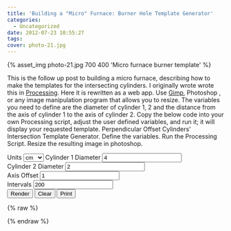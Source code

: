 ```yaml
---
title: 'Building a "Micro" Furnace: Burner Hole Template Generator'
categories:
  - Uncategorized
date: 2012-07-23 10:55:27
tags:
cover: photo-21.jpg
---
```


<p>{% asset_img photo-21.jpg  700 400 'Micro furnace burner template' %}</p>

This is the follow up post to building a micro furnace, describing how to make the templates for the intersecting cylinders. I originally wrote wrote this in [Processing](http://processing.org/ "processing.org"). Here it is rewritten as a web app. Use [Gimp](http://www.gimp.org/ "Gimp"), Photoshop , or any image manipulation program that allows you to resize. The variables you need to define are the diameter of cylinder 1, 2 and the distance from the axis of cylinder 1 to the axis of cylinder 2. Copy the below code into your own Processing script, adjust the user defined variables, and run it; it will display your requested template. Perpendicular Offset Cylinders' Intersection Template Generator. Define the variables. Run the Processing Script. Resize the resulting image in photoshop. 

<form>
  <label for="units">Units</label>
  <select id="units" >
  <option value="cm">cm</option>
  <option value="inch">inch</option>
  <option value="fit">fit</option>
  </select>
  <label for="cylinder1">Cylinder 1 Diameter</label>
  <input type="number" name="number" id="cylinder1" value="4"><br>
  <label for="cylinder2">Cylinder 2 Diameter</label>
  <input type="number" name="number" id="cylinder2" value="2"><br>
  <label for="axis-offset">Axis Offset</label>
  <input type="number" name="number" id="axis-offset" value="1"><br>
  <label for="intervals">Intervals</label>
  <input type="number" name="number" id="intervals" value="200" min="20"><br>
  <button type="button" id="render">Render</button>
  <button type="button" id="clear">Clear</button>
  <button type="button" id="Print">Print</button>
</form>

{% raw %}
  <link id="custom-css" rel="stylesheet" type="text/css" href="intersecting-cylinders.css"></link>
  <div id="container1"> 
    <div id="canvas-frame">
      <canvas id="canvas"></canvas>
    </div> 
  </div>
{% endraw %}

<script src="intersecting-cylinders.js" defer></script>
